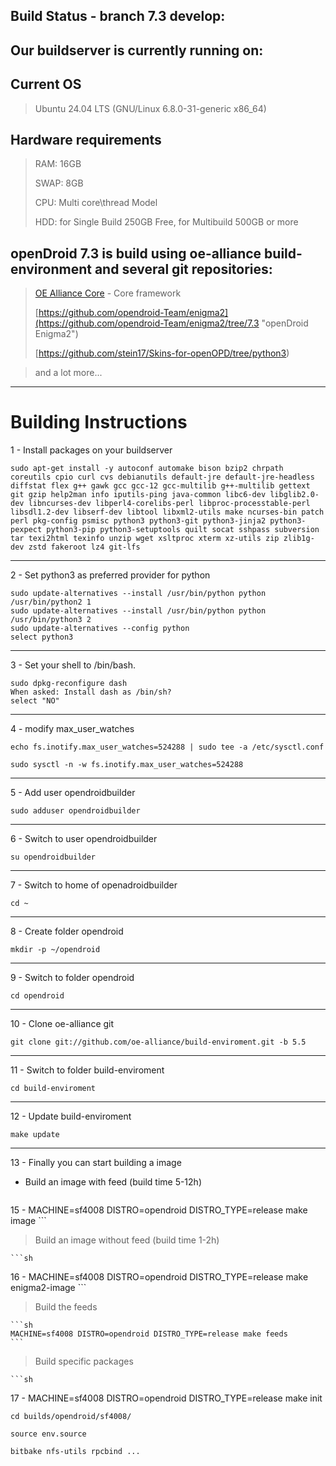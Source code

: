 ## Build Status - branch 7.3  develop: ##

## Our buildserver is currently running on: ##

## Current OS

> Ubuntu 24.04 LTS (GNU/Linux 6.8.0-31-generic x86_64)

## Hardware requirements

> RAM:  16GB
>
> SWAP: 8GB
>
> CPU:  Multi core\thread Model
>
> HDD:  for Single Build 250GB Free, for Multibuild 500GB or more

## openDroid 7.3 is build using oe-alliance build-environment and several git repositories: ##

> [OE Alliance Core](https://github.com/oe-alliance/oe-alliance-core/tree/5.5 "OE Alliance Core") - Core framework
> 
> [https://github.com/opendroid-Team/enigma2](https://github.com/opendroid-Team/enigma2/tree/7.3 "openDroid Enigma2")
> 
> [https://github.com/stein17/Skins-for-openOPD/tree/python3)

> and a lot more...


----------

# Building Instructions #

1 - Install packages on your buildserver

    sudo apt-get install -y autoconf automake bison bzip2 chrpath coreutils cpio curl cvs debianutils default-jre default-jre-headless diffstat flex g++ gawk gcc gcc-12 gcc-multilib g++-multilib gettext git gzip help2man info iputils-ping java-common libc6-dev libglib2.0-dev libncurses-dev libperl4-corelibs-perl libproc-processtable-perl libsdl1.2-dev libserf-dev libtool libxml2-utils make ncurses-bin patch perl pkg-config psmisc python3 python3-git python3-jinja2 python3-pexpect python3-pip python3-setuptools quilt socat sshpass subversion tar texi2html texinfo unzip wget xsltproc xterm xz-utils zip zlib1g-dev zstd fakeroot lz4 git-lfs

----------
2 - Set python3 as preferred provider for python

    sudo update-alternatives --install /usr/bin/python python /usr/bin/python2 1
    sudo update-alternatives --install /usr/bin/python python /usr/bin/python3 2
    sudo update-alternatives --config python
    select python3

----------
3 - Set your shell to /bin/bash.

    sudo dpkg-reconfigure dash
    When asked: Install dash as /bin/sh?
    select "NO"

----------
4 - modify max_user_watches

    echo fs.inotify.max_user_watches=524288 | sudo tee -a /etc/sysctl.conf

    sudo sysctl -n -w fs.inotify.max_user_watches=524288

----------

5 - Add user opendroidbuilder

    sudo adduser opendroidbuilder

----------
6 - Switch to user opendroidbuilder

    su opendroidbuilder

----------
7 - Switch to home of openadroidbuilder

    cd ~

----------
8 - Create folder opendroid

    mkdir -p ~/opendroid

----------
9 - Switch to folder opendroid

    cd opendroid

----------
10 - Clone oe-alliance git

    git clone git://github.com/oe-alliance/build-enviroment.git -b 5.5

----------
11 - Switch to folder build-enviroment

    cd build-enviroment

----------
12 - Update build-enviroment

    make update

----------
13 - Finally you can start building a image

* Build an image with feed (build time 5-12h)

    ```sh
 15 -    MACHINE=sf4008 DISTRO=opendroid DISTRO_TYPE=release make image
    ```

> Build an image without feed (build time 1-2h)

    ```sh
 16 -    MACHINE=sf4008 DISTRO=opendroid DISTRO_TYPE=release make enigma2-image
    ```

> Build the feeds

    ```sh
    MACHINE=sf4008 DISTRO=opendroid DISTRO_TYPE=release make feeds
    ```

> Build specific packages

    ```sh
 17 -    MACHINE=sf4008 DISTRO=opendroid DISTRO_TYPE=release make init

    cd builds/opendroid/sf4008/

    source env.source

    bitbake nfs-utils rpcbind ...

